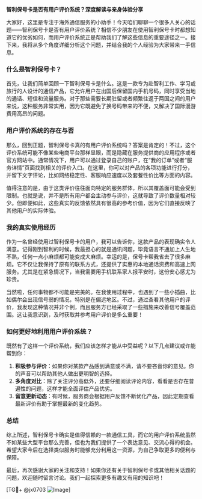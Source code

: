 **智利保号卡是否有用户评价系统？深度解读与亲身体验分享**

大家好，这里是专注于海外通信服务的小助手！今天咱们聊聊一个很多人关心的话题——智利保号卡是否有用户评价系统？相信不少朋友在使用智利保号卡时都想知道它的优劣如何，而用户评价系统正是帮助我们了解这些信息的重要途径之一。接下来，我将从多个角度详细分析这个问题，并结合我的个人经验为大家带来一手信息。

### 什么是智利保号卡？

首先，让我们简单回顾一下智利保号卡是什么。这是一款专为赴智利工作、学习或旅行的人设计的通信产品，它允许用户在出国后保留国内手机号码，同时享受当地的通话、短信和流量服务。对于那些需要长期驻留或者频繁往返于两国之间的用户来说，这种服务非常实用，因为它既避免了换号码带来的不便，又解决了国际漫游费用高昂的问题。

### 用户评价系统的存在与否

那么，回到正题，智利保号卡真的有用户评价系统吗？答案是肯定的！不过，这个评价系统可能不像某些电商平台那样显眼，而是隐藏在服务提供商的应用程序或者官方网站中。通常情况下，用户可以通过登录自己的账户，在“我的订单”或者“服务详情”页面找到相关的评价入口。在这里，你可以对产品的各项功能进行打分，并留下文字评论，比如网络稳定性、客服响应速度以及套餐性价比等方面的内容。

值得注意的是，由于这类评价往往面向特定的服务群体，所以其覆盖面可能会受到限制。也就是说，并不是所有用户都会主动参与评价，这就导致了评价数量相对较少。但即便如此，这些真实的反馈依然具有很高的参考价值，因为它们直接反映了其他用户的实际体验。

### 我的真实使用经历

作为一名曾经使用过智利保号卡的用户，我可以告诉你，这款产品的表现确实令人满意。记得刚到智利的时候，我最担心的就是通讯问题，毕竟语言不通加上人生地不熟，任何一点小麻烦都可能变成大麻烦。幸运的是，保号卡帮我省去了很多麻烦。它不仅让我保持了原有的联系方式，还提供了实惠的本地通话资费和高速上网服务。尤其是在紧急情况下，当我需要用手机联系家人报平安时，这份安心感尤为珍贵。

当然啦，任何事物都不可能是完美的。在我使用过程中，也遇到了一些小插曲，比如偶尔会出现信号弱的情况，特别是在偏远地区。不过，通过查看其他用户的评价，我发现这种情况并非个例，而且服务方已经采取了一些措施来改善信号覆盖范围。这让我意识到，及时获取并参考用户评价是多么重要！

### 如何更好地利用用户评价系统？

既然有了这样一个评价系统，我们应该怎样才能从中受益呢？以下几点建议或许能帮到你：

1. **积极参与评价**：如果你对某款产品感到满意或不满，请不要吝啬你的意见。你的声音可以帮助其他人做出更明智的选择。
2. **多角度对比**：除了关注评分高低外，还要仔细阅读评论内容，看看是否存在普遍性的问题，这样才能全面评估产品优劣。
3. **留意更新动态**：有时候，服务商会根据用户反馈不断优化产品，因此定期查看最新评价有助于掌握最新的变化趋势。

### 总结

综上所述，智利保号卡确实是值得信赖的一款通信工具，而它的用户评价系统虽然不如某些大型平台那么完善，但也为我们提供了一个表达意见、交流心得的机会。希望大家今后在选择类似服务时能够充分利用这一资源，为自己争取更多的便利与保障。

最后，再次感谢大家的关注和支持！如果你还有关于智利保号卡或其他相关话题的问题，欢迎随时留言讨论。我们一起探索更多有趣又有用的知识吧！

[TG💪+ @jx0703 ![Image](https://github.com/user-attachments/assets/dbca1d08-cadb-493c-b0ec-ad6f7a83f270)]